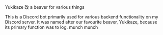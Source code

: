 Yukikaze 改
a beaver for various things

This is a Discord bot primarily used for various backend functionality on my Discord server.
It was named after our favourite beaver, Yukikaze, because its primary function was to log. munch munch